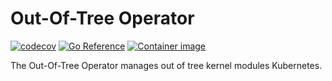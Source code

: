 # Out-Of-Tree Operator

[![codecov](https://codecov.io/gh/qbarrand/oot-operator/branch/main/graph/badge.svg?token=OMIRXMN03W)](https://codecov.io/gh/qbarrand/oot-operator)
[![Go Reference](https://pkg.go.dev/badge/github.com/qbarrand/oot-operator.svg)](https://pkg.go.dev/github.com/qbarrand/oot-operator)
[![Container image](https://github.com/qbarrand/oot-operator/actions/workflows/container-image.yml/badge.svg)](https://github.com/qbarrand/oot-operator/actions/workflows/container-image.yml)

The Out-Of-Tree Operator manages out of tree kernel modules Kubernetes.
